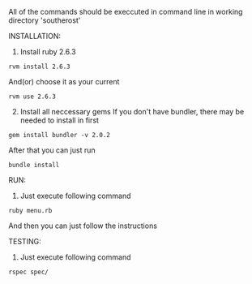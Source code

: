 All of the commands should be execcuted in command line in working directory 'southerost'

INSTALLATION:

1) Install ruby 2.6.3

  ```
  rvm install 2.6.3
  ```

  And(or) choose it as your current

  ```
  rvm use 2.6.3
  ```

2) Install all neccessary gems
  If you don't have bundler, there may be needed to install in first 

  ```
  gem install bundler -v 2.0.2
  ```

  After that you can just run

  ```
  bundle install
  ```

RUN:

1) Just execute following command

  ```
  ruby menu.rb
  ```

  And then you can just follow the instructions

TESTING:

1) Just execute following command
  
  ```
  rspec spec/
  ```
